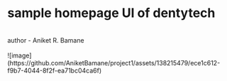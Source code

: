# sample homepage UI of dentytech
<br>
author - Aniket R. Bamane
<br>
<br>
![image](https://github.com/AniketBamane/project1/assets/138215479/ece1c612-f9b7-4044-8f2f-ea71bc04ca6f)
